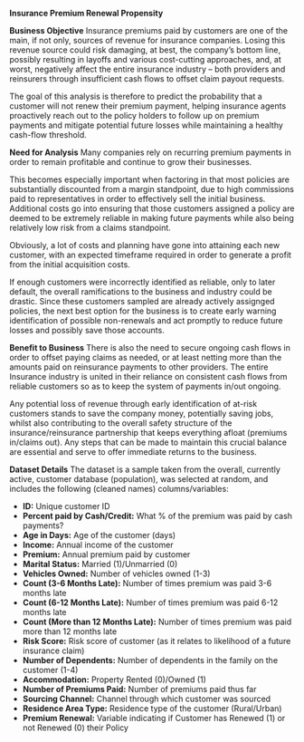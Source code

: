 **Insurance Premium Renewal Propensity**

**Business Objective**
Insurance premiums paid by customers are one of the main, if not only, sources of revenue for insurance companies. Losing this revenue source could risk damaging, at best, the company’s bottom line, possibly resulting in layoffs and various cost-cutting approaches, and, at worst, negatively affect the entire insurance industry – both providers and reinsurers through insufficient cash flows to offset claim payout requests.

The goal of this analysis is therefore to predict the probability that a customer will not renew their premium payment, helping insurance agents proactively reach out to the policy holders to follow up on premium payments and mitigate potential future losses while maintaining a healthy cash-flow threshold.

**Need for Analysis**
Many companies rely on recurring premium payments in order to remain profitable and continue to grow their businesses.

This becomes especially important when factoring in that most policies are substantially discounted from a margin standpoint, due to high commissions paid to representatives in order to effectively sell the initial business. Additional costs go into ensuring that those customers assigned a policy are deemed to be extremely reliable in making future payments while also being relatively low risk from a claims standpoint.

Obviously, a lot of costs and planning have gone into attaining each new customer, with an expected timeframe required in order to generate a profit from the initial acquisition costs.

If enough customers were incorrectly identified as reliable, only to later default, the overall ramifications to the business and industry could be drastic. Since these customers sampled are already actively assignged policies, the next best option for the business is to create early warning identification of possible non-renewals and act promptly to reduce future losses and possibly save those accounts.

**Benefit to Business**
There is also the need to secure ongoing cash flows in order to offset paying claims as needed, or at least netting more than the amounts paid on reinsurance payments to other providers. The entire Insurance industry is united in their reliance on consistent cash flows from reliable customers so as to keep the system of payments in/out ongoing.

Any potential loss of revenue through early identification of at-risk customers stands to save the company money, potentially saving jobs, whilst also contributing to the overall safety structure of the insurance/reinsurance partnership that keeps everything afloat (premiums in/claims out). Any steps that can be made to maintain this crucial balance are essential and serve to offer immediate returns to the business.

**Dataset Details**
The dataset is a sample taken from the overall, currently active, customer database (population), was selected at random, and includes the following (cleaned names) columns/variables:

- **ID:** Unique customer ID
- **Percent paid by Cash/Credit:** What % of the premium was paid by cash payments?
- **Age in Days:** Age of the customer (days)
- **Income:** Annual income of the customer
- **Premium:** Annual premium paid by customer
- **Marital Status:** Married (1)/Unmarried (0)
- **Vehicles Owned:** Number of vehicles owned (1-3)
- **Count (3-6 Months Late):** Number of times premium was paid 3-6 months late
- **Count (6-12 Months Late):** Number of times premium was paid 6-12 months late
- **Count (More than 12 Months Late):** Number of times premium was paid more than 12 months late
- **Risk Score:** Risk score of customer (as it relates to likelihood of a future insurance claim)
- **Number of Dependents:** Number of dependents in the family on the customer (1-4)
- **Accommodation:** Property Rented (0)/Owned (1)
- **Number of Premiums Paid:** Number of premiums paid thus far
- **Sourcing Channel:** Channel through which customer was sourced
- **Residence Area Type:** Residence type of the customer (Rural/Urban)
- **Premium Renewal:** Variable indicating if Customer has Renewed (1) or not Renewed (0) their Policy
